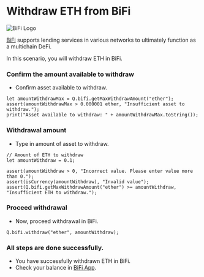 ```meta-Currency
```

# Withdraw ETH from BiFi

![BiFi Logo](https://s3.ap-northeast-2.amazonaws.com/thebifrost.io/home/bifi/bifi_logo.svg)

[BiFi](https://bifi.finance/) supports lending services in various networks to ultimately function as a multichain DeFi.

In this scenario, you will withdraw ETH in BiFi.

### Confirm the amount available to withdraw

- Confirm asset available to withdraw.

```output-Dynamic
let amountWithdrawMax = Q.bifi.getMaxWithdrawAmount("ether");
assert(amountWithdrawMax > 0.000001 ether, "Insufficient asset to withdraw.");
print("Asset available to withdraw: " + amountWithdrawMax.toString());
```

### Withdrawal amount

- Type in amount of asset to withdraw.

```input ETH
// Amount of ETH to withdraw
let amountWithdraw = 0.1;
```

```input-Verify
assert(amountWithdraw > 0, "Incorrect value. Please enter value more than 0.");
assert(isCurrency(amountWithdraw), "Invalid value");
assert(Q.bifi.getMaxWithdrawAmount("ether") >= amountWithdraw, "Insufficient ETH to withdraw.");
```

### Proceed withdrawal

- Now, proceed withdrawal in BiFi.

```taster
Q.bifi.withdraw("ether", amountWithdraw);
```

### All steps are done successfully.

- You have successfully withdrawn ETH in BiFi.
- Check your balance in [BiFi App](https://app.bifi.finance/).
